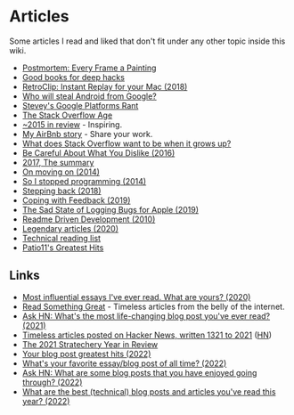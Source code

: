 # Articles

Some articles I read and liked that don't fit under any other topic inside this wiki.

- [Postmortem: Every Frame a Painting](https://medium.com/@tonyszhou/postmortem-1b338537fabc)
- [Good books for deep hacks](https://begriffs.com/posts/2017-04-13-longterm-computing-reading.html)
- [RetroClip: Instant Replay for your Mac (2018)](https://www.realartists.com/blog/retroclip-instant-replay-for-your-mac.html)
- [Who will steal Android from Google?](https://medium.com/@steve.yegge/who-will-steal-android-from-google-af3622b6252e)
- [Stevey's Google Platforms Rant](https://gist.github.com/chitchcock/1281611)
- [The Stack Overflow Age](https://www.joelonsoftware.com/2018/04/06/the-stack-overflow-age/)
- [~2015 in review](https://medium.com/@sebmck/2015-in-review-51ac7035e272) - Inspiring.
- [My AirBnb story](https://medium.com/non-fiction/my-airbnb-story-cafb5cd7fcbe) - Share your work.
- [What does Stack Overflow want to be when it grows up?](https://blog.codinghorror.com/what-does-stack-overflow-want-to-be-when-it-grows-up/)
- [Be Careful About What You Dislike (2016)](http://lucumr.pocoo.org/2016/11/5/be-careful-about-what-you-dislike/)
- [2017, The summary](https://turiphro.nl/writings/2017-summary/)
- [On moving on (2014)](https://ostera.io/essays/LOV-000-on-moving-on.html)
- [So I stopped programming (2014)](https://ostera.io/essays/LOV-001-so-i-stopped-programming.html)
- [Stepping back (2018)](https://write.as/matt/stepping-back)
- [Coping with Feedback (2019)](https://overreacted.io/coping-with-feedback/)
- [The Sad State of Logging Bugs for Apple (2019)](https://www.corbinstreehouse.com/blog/2019/03/the-sad-state-of-logging-bugs-for-apple/)
- [Readme Driven Development (2010)](https://tom.preston-werner.com/2010/08/23/readme-driven-development.html)
- [Legendary articles (2020)](https://wheresvic.net/legendary)
- [Technical reading list](https://linus.zone/technical-reading)
- [Patio11's Greatest Hits](https://www.kalzumeus.com/greatest-hits/)

## Links

- [Most influential essays I've ever read. What are yours? (2020)](https://twitter.com/patrick_oshag/status/1278307221944840193)
- [Read Something Great](https://www.readsomethinggreat.com/) - Timeless articles from the belly of the internet.
- [Ask HN: What's the most life-changing blog post you've ever read? (2021)](https://news.ycombinator.com/item?id=28232165)
- [Timeless articles posted on Hacker News, written 1321 to 2021](https://hn.lindylearn.io/) ([HN](https://news.ycombinator.com/item?id=29605429))
- [The 2021 Stratechery Year in Review](https://stratechery.com/2021/the-2021-stratechery-year-in-review/)
- [Your blog post greatest hits (2022)](https://twitter.com/zachleat/status/1524763302546620417)
- [What's your favorite essay/blog post of all time? (2022)](https://twitter.com/packyM/status/1570113307452792837)
- [Ask HN: What are some blog posts that you have enjoyed going through? (2022)](https://news.ycombinator.com/item?id=33715396)
- [What are the best (technical) blog posts and articles you've read this year? (2022)](https://twitter.com/t3dotgg/status/1608303858698317825)
